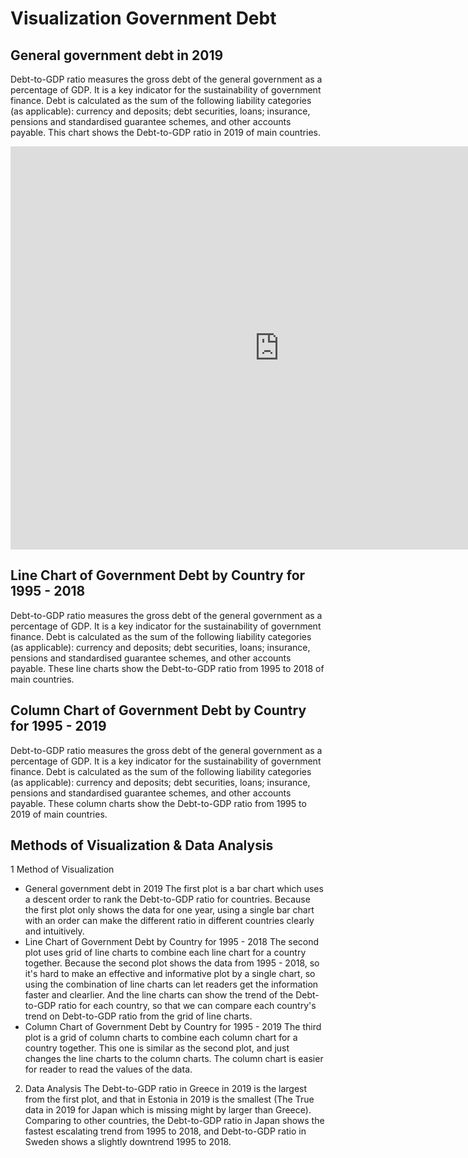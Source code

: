 # Visualization Government Debt

## General government debt in 2019

Debt-to-GDP ratio measures the gross debt of the general government as a percentage of GDP. It is a key indicator for the sustainability of government finance. Debt is calculated as the sum of the following liability categories (as applicable): currency and deposits; debt securities, loans; insurance, pensions and standardised guarantee schemes, and other accounts payable.
This chart shows the Debt-to-GDP ratio in 2019 of main countries.

<iframe src="https://data.oecd.org/chart/6gO2" width="860" height="645" style="border: 0" mozallowfullscreen="true" webkitallowfullscreen="true" allowfullscreen="true"><a href="https://data.oecd.org/chart/6gO2" target="_blank">OECD Chart: General government debt, Total, % of GDP, Annual, 2019</a></iframe>

## Line Chart of Government Debt by Country for 1995 - 2018

Debt-to-GDP ratio measures the gross debt of the general government as a percentage of GDP. It is a key indicator for the sustainability of government finance. Debt is calculated as the sum of the following liability categories (as applicable): currency and deposits; debt securities, loans; insurance, pensions and standardised guarantee schemes, and other accounts payable.
These line charts show the Debt-to-GDP ratio from 1995 to 2018 of main countries.

<div class="flourish-embed flourish-chart" data-src="visualisation/5295079"><script src="https://public.flourish.studio/resources/embed.js"></script></div>

## Column Chart of Government Debt by Country for 1995 - 2019

Debt-to-GDP ratio measures the gross debt of the general government as a percentage of GDP. It is a key indicator for the sustainability of government finance. Debt is calculated as the sum of the following liability categories (as applicable): currency and deposits; debt securities, loans; insurance, pensions and standardised guarantee schemes, and other accounts payable.
These column charts show the Debt-to-GDP ratio from 1995 to 2019 of main countries.

<div class="flourish-embed flourish-chart" data-src="visualisation/5294568"><script src="https://public.flourish.studio/resources/embed.js"></script></div>

## Methods of Visualization & Data Analysis

1 Method of Visualization
* General government debt in 2019
The first plot is a bar chart which uses a descent order to rank the Debt-to-GDP ratio for countries. Because the first plot only shows the data for one year, using a single bar chart with an order can make the different ratio in different countries clearly and intuitively.
* Line Chart of Government Debt by Country for 1995 - 2018
The second plot uses grid of line charts to combine each line chart for a country together. Because the second plot shows the data from 1995 - 2018, so it's hard to make an effective and informative plot by a single chart, so using the combination of line charts can let readers get the information faster and clearlier. And the line charts can show the trend of the Debt-to-GDP ratio for each country, so that we can compare each country's trend on Debt-to-GDP ratio from the grid of line charts.
* Column Chart of Government Debt by Country for 1995 - 2019
The third plot is a grid of column charts to combine each column chart for a country together. This one is similar as the second plot, and just changes the line charts to the column charts. The column chart is easier for reader to read the values of the data.

2. Data Analysis
The Debt-to-GDP ratio in Greece in 2019 is the largest from the first plot, and that in Estonia in 2019 is the smallest (The True data in 2019 for Japan which is missing might by larger than Greece). Comparing to other countries, the Debt-to-GDP ratio in Japan shows the fastest escalating trend from 1995 to 2018, and Debt-to-GDP ratio in Sweden shows a slightly downtrend 1995 to 2018.
